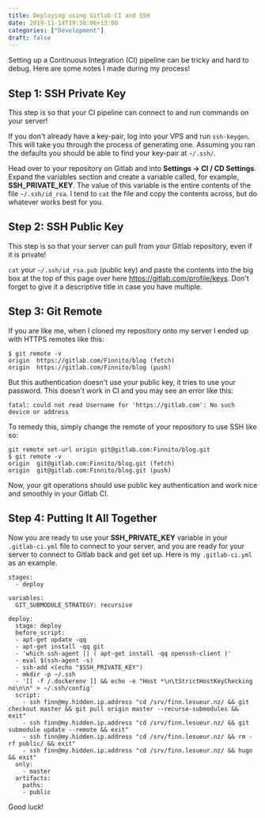```yaml
---
title: Deploying using Gitlab CI and SSH
date: 2019-11-14T19:38:06+13:00
categories: ["Development"]
draft: false
---
```


Setting up a Continuous Integration (CI) pipeline can be tricky and hard to debug. Here are some notes I made during my process!

## Step 1: SSH Private Key

This step is so that your CI pipeline can connect to and run commands on your server!

If you don't already have a key-pair, log into your VPS and run `ssh-keygen`. This will take you through the process of generating one.
Assuming you ran the defaults you should be able to find your key-pair at `~/.ssh/`.

Head over to your repository on Gitlab and into __Settings -> CI / CD Settings__. Expand the variables section and create a variable called, for example, __SSH_PRIVATE_KEY__. The value of this variable is the entire contents of the file `~/.ssh/id_rsa`. I tend to `cat` the file and copy the contents across, but do whatever works best for you.

## Step 2: SSH Public Key

This step is so that your server can pull from your Gitlab repository, even if it is private!

`cat` your `~/.ssh/id_rsa.pub` (public key) and paste the contents into the big box at the top of this page over here https://gitlab.com/profile/keys. Don't forget to give it a descriptive title in case you have multiple.

## Step 3: Git Remote

If you are like me, when I cloned my repository onto my server I ended up with HTTPS remotes like this:

```
$ git remote -v
origin  https://gitlab.com/Finnito/blog (fetch)
origin  https://gitlab.com/Finnito/blog (push)
```

But this authentication doesn't use your public key, it tries to use your password. This doesn't work in CI and you may see an error like this:

```
fatal: could not read Username for 'https://gitlab.com': No such device or address
```

To remedy this, simply change the remote of your repository to use SSH like so:

```
git remote set-url origin git@gitlab.com:Finnito/blog.git
$ git remote -v
origin  git@gitlab.com:Finnito/blog.git (fetch)
origin  git@gitlab.com:Finnito/blog.git (push)
```

Now, your git operations should use public key authentication and work nice and smoothly in your Gitlab CI.

## Step 4: Putting It All Together

Now you are ready to use your __SSH_PRIVATE_KEY__ variable in your `.gitlab-ci.yml` file to connect to your server, and you are ready for your server to connect to Gitlab back and get set up. Here is my `.gitlab-ci.yml` as an example.

```
stages:
  - deploy

variables:
  GIT_SUBMODULE_STRATEGY: recursive

deploy:
  stage: deploy
  before_script:
  - apt-get update -qq
  - apt-get install -qq git
  - 'which ssh-agent || ( apt-get install -qq openssh-client )'
  - eval $(ssh-agent -s)
  - ssh-add <(echo "$SSH_PRIVATE_KEY")
  - mkdir -p ~/.ssh
  - '[[ -f /.dockerenv ]] && echo -e "Host *\n\tStrictHostKeyChecking no\n\n" > ~/.ssh/config'
  script:
    - ssh finn@my.hidden.ip.address "cd /srv/finn.lesueur.nz/ && git checkout master && git pull origin master --recurse-submodules && exit"
    - ssh finn@my.hidden.ip.address "cd /srv/finn.lesueur.nz/ && git submodule update --remote && exit"
    - ssh finn@my.hidden.ip.address "cd /srv/finn.lesueur.nz/ && rm -rf public/ && exit"
    - ssh finn@my.hidden.ip.address "cd /srv/finn.lesueur.nz/ && hugo && exit"
  only:
    - master
  artifacts:
    paths:
    - public
```

Good luck!
